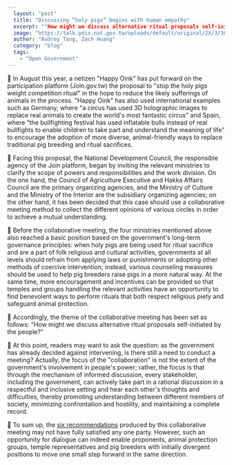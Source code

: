 ```yaml
---
  layout: "post"
  title: "Discussing “holy pigs” begins with human empathy"
  excerpt: ""How might we discuss alternative ritual proposals self-initiated by the people?""
  image: "https://talk.pdis.nat.gov.tw/uploads/default/original/2X/3/30ce40edc16234835798620d819143cd2401d275.jpeg"
  author: "Audrey Tang, Zach Huang"
  category: "blog"
  tags: 
    - "Open Government"
---
```


🐷 In August this year, a netizen "Happy Oink" has put forward on the participation platform (Join.gov.tw) the proposal to "stop the holy pigs weight competition ritual" in the hope to reduce the likely sufferings of animals in the process. "Happy Oink" has also used international examples such as Germany, where "a circus has used 3D holographic images to replace real animals to create the world's most fantastic circus" and Spain, where "the bullfighting festival has used inflatable bulls instead of real bullfights to enable children to take part and understand the meaning of life" to encourage the adoption of more diverse, animal-friendly ways to replace traditional pig breeding and ritual sacrifices.

🧩 Facing this proposal, the National Development Council, the responsible agency of the Join platform, began by inviting the relevant ministries to clarify the scope of powers and responsibilities and the work division. On the one hand, the Council of Agriculture Executive and Hakka Affairs Council are the primary organizing agencies, and the Ministry of Culture and the Ministry of the Interior are the subsidiary organizing agencies; on the other hand, it has been decided that this case should use a collaborative meeting method to collect the different opinions of various circles in order to achieve a mutual understanding.
 
🙌 Before the collaborative meeting, the four ministries mentioned above also reached a basic position based on the government's long-term governance principles: when holy pigs are being used for ritual sacrifice and are a part of folk religious and cultural activities, governments at all levels should refrain from applying laws or punishments or adopting other methods of coercive intervention; instead, various counseling measures should be used to help pig breeders raise pigs in a more natural way. At the same time, more encouragement and incentives can be provided so that temples and groups handling the relevant activities have an opportunity to find benevolent ways to perform rituals that both respect religious piety and safeguard animal protection.
 
🌱 Accordingly, the theme of the collaborative meeting has been set as follows: "How might we discuss alternative ritual proposals self-initiated by the people?"
 
🙋 At this point, readers may want to ask the question: as the government has already decided against intervening, is there still a need to conduct a meeting? Actually, the focus of the "collaboration" is not the extent of the government's involvement in people's power; rather, the focus is that through the mechanism of informed discussion, every stakeholder, including the government, can actively take part in a rational discussion in a respectful and inclusive setting and hear each other's thoughts and difficulties, thereby promoting understanding between different members of society, minimizing confrontation and hostility, and maintaining a complete record.

🌈 To sum up, the [six recommendations](https://PDIS.tw/58) produced by this collaborative meeting may not have fully satisfied any one party. However, such an opportunity for dialogue can indeed enable proponents, animal protection groups, temple representatives and pig breeders with initially divergent positions to move one small step forward in the same direction.
